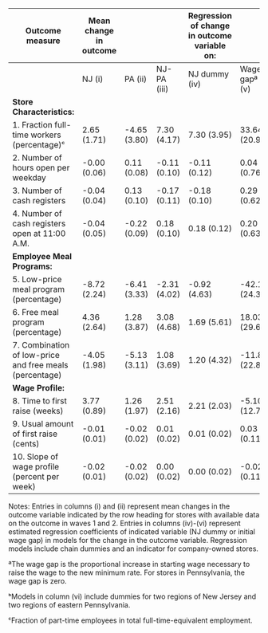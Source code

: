 | Outcome measure | Mean change in outcome | | | Regression of change in outcome variable on: | |
|---|---|---|---|---|---|
| | NJ (i) | PA (ii) | NJ-PA (iii) | NJ dummy (iv) | Wage gapª (v) | Wage gapᵇ (vi) |
| **Store Characteristics:** | | | | | | |
| 1. Fraction full-time workers (percentage)ᶜ | 2.65 (1.71) | -4.65 (3.80) | 7.30 (4.17) | 7.30 (3.95) | 33.64 (20.95) | 20.28 (24.35) |
| 2. Number of hours open per weekday | -0.00 (0.06) | 0.11 (0.08) | -0.11 (0.10) | -0.11 (0.12) | 0.04 (0.76) | -0.24 (0.65) |
| 3. Number of cash registers | -0.04 (0.04) | 0.13 (0.10) | -0.17 (0.11) | -0.18 (0.10) | 0.29 (0.62) | -0.31 (0.53) |
| 4. Number of cash registers open at 11:00 Α.Μ. | -0.04 (0.05) | -0.22 (0.09) | 0.18 (0.10) | 0.18 (0.12) | 0.20 (0.63) | -0.44 (0.74) |
| **Employee Meal Programs:** | | | | | | |
| 5. Low-price meal program (percentage) | -8.72 (2.24) | -6.41 (3.33) | -2.31 (4.02) | -0.92 (4.63) | -42.18 (24.39) | -52.34 (28.67) |
| 6. Free meal program (percentage) | 4.36 (2.64) | 1.28 (3.87) | 3.08 (4.68) | 1.69 (5.61) | 18.03 (29.65) | 17.72 (34.82) |
| 7. Combination of low-price and free meals (percentage) | -4.05 (1.98) | -5.13 (3.11) | 1.08 (3.69) | 1.20 (4.32) | -11.87 (22.88) | -19.19 (26.81) |
| **Wage Profile:** | | | | | | |
| 8. Time to first raise (weeks) | 3.77 (0.89) | 1.26 (1.97) | 2.51 (2.16) | 2.21 (2.03) | -5.10 (12.74) | 4.02 (10.81) |
| 9. Usual amount of first raise (cents) | -0.01 (0.01) | -0.02 (0.02) | 0.01 (0.02) | 0.01 (0.02) | 0.03 (0.11) | 0.03 (0.13) |
| 10. Slope of wage profile (percent per week) | -0.02 (0.01) | -0.02 (0.02) | 0.00 (0.02) | 0.00 (0.02) | -0.02 (0.11) | -0.02 (0.13) |

Notes: Entries in columns (i) and (ii) represent mean changes in the outcome variable indicated by the row heading for stores with available data on the outcome in waves 1 and 2. Entries in columns (iv)-(vi) represent estimated regression coefficients of indicated variable (NJ dummy or initial wage gap) in models for the change in the outcome variable. Regression models include chain dummies and an indicator for company-owned stores.

ªThe wage gap is the proportional increase in starting wage necessary to raise the wage to the new minimum rate. For stores in Pennsylvania, the wage gap is zero.

ᵇModels in column (vi) include dummies for two regions of New Jersey and two regions of eastern Pennsylvania.

ᶜFraction of part-time employees in total full-time-equivalent employment.